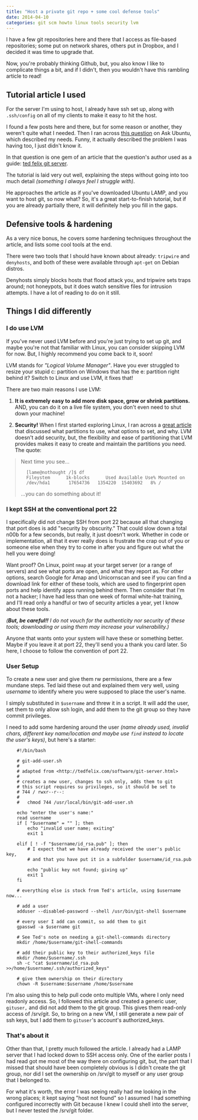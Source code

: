 ```yaml
---
title: "Host a private git repo + some cool defense tools"
date: 2014-04-10
categories: git scm howto linux tools security lvm
---
```


I have a few git repositories here and there that I access as file-based repositories; some put on network shares, others put in Dropbox, and I decided it was time to upgrade that.

Now, you're probably thinking Github, but, you also know I like to complicate things a bit, and if I didn't, then you wouldn't have this rambling article to read!

## Tutorial article I used

For the server I'm using to host, I already have ssh set up, along with `.ssh/config` on all of my clients to make it easy to hit the host.

I found a few posts here and there, but for some reason or another, they weren't quite what I needed. Then I ran across [this question](http://askubuntu.com/questions/416254/how-to-setup-a-private-git-repository?rq=1) on Ask Ubuntu, which described my needs. Funny, it actually described the problem I was having too, I just didn't know it.

In that question is one gem of an article that the question's author used as a guide: [ted felix git server](http://tedfelix.com/software/git-server.html).

The tutorial is laid very out well, explaining the steps without going into too much detail *(something I always feel I struggle with)*.

He approaches the article as if you've downloaded Ubuntu LAMP, and you want to host git, so now what? So, it's a great start-to-finish tutorial, but if you are already partially there, it will definitely help you fill in the gaps.


## Defensive tools & hardening

As a very nice bonus, he covers some hardening techniques throughout the article, and lists some cool tools at the end. 

There were two tools that I should have known about already: `tripwire` and `denyhosts`, and both of these were available through `apt-get` on Debian distros.

Denyhosts simply blocks hosts that flood attack you, and tripwire sets traps around; not honeypots, but it does watch sensitive files for intrusion attempts. I have a lot of reading to do on it still.

## Things I did differently

### I do use LVM

If you've never used LVM before and you're just trying to set up git, and maybe you're not that familiar with Linux, you can consider skipping LVM for now. But, I highly recommend you come back to it, soon!

LVM stands for *"Logical Volume Manager"*. Have you ever struggled to resize your stupid c: partition on Windows that has the e: partition right behind it? Switch to Linux and use LVM, it fixes that!

There are two main reasons I use LVM:

1. **It is extremely easy to add more disk space, grow or shrink partitions.** AND, you can do it on a live file system, you don't even need to shut down your machine!

2. **Security!** When I first started exploring Linux, I ran across a [great article](http://www.linuxsa.org.au/tips/disk-partitioning.html) that discussed what partitions to use, what options to set, and why. LVM doesn't add security, but, the flexibility and ease of partitioning that LVM provides makes it easy to create and maintain the partitions you need. The quote:

> Next time you see...
>
>		[lame@nothought /]$ df
>		Fileystem      1k-blocks      Used Available Use% Mounted on
>		/dev/hda1       17654736   1354220  15403692   8% /
>
> ...you can do something about it!

### I kept SSH at the conventional port 22

I specifically did not change SSH from port 22 because all that changing that port does is add "security by obscurity." That could slow down a total n00b for a few seconds, but really, it just doesn't work. Whether in code or implementation, all that it ever really does is frustrate the crap out of you or someone else when they try to come in after you and figure out what the hell you were doing!

Want proof? On Linux, point `nmap` at your target server (or a range of servers) and see what ports are open, and what they report as. For other options, search Google for Amap and Unicornscan and see if you can find a download link for either of these tools, which are used to fingerprint open ports and help identify apps running behind them. Then consider that I'm not a hacker; I have had less than one week of formal white-hat training, and I'll read only a handful or two of security articles a year, yet I know about these tools.

_(**But, be careful!!** I do not vouch for the authenticity nor security of these tools; downloading or using them may increase your vulnerability.)_

Anyone that wants onto your system will have these or something better. Maybe if you leave it at port 22, they'll send you a thank you card later. So here, I choose to follow the convention of port 22.


### User Setup

To create a new user and give them rw permissions, there are a few mundane steps. Ted laid these out and explained them very well, using *username* to identify where you were supposed to place the user's name.

I simply substituted in `$username` and threw it in a script. It will add the user, set them to only allow ssh login, and add them to the git group so they have commit privileges.

I need to add some hardening around the user *(name already used, invalid chars, different key name/location and maybe use `find` instead to locate the user's keys)*, but here's a starter:

		#!/bin/bash
		
		# git-add-user.sh
		#
		# adapted from <http://tedfelix.com/software/git-server.html>
		#
		# creates a new user, changes to ssh only, adds them to git
		# this script requires su privileges, so it should be set to 
		# 744 / rwxr--r--:
		#
		# 	chmod 744 /usr/local/bin/git-add-user.sh
		
		echo "enter the user's name:"
		read username
		if [ "$username" = "" ]; then
			echo "invalid user name; exiting"
			exit 1
			
		elif [ ! -f "$username/id_rsa.pub" ]; then
			# I expect that we have already received the user's public key,
			# and that you have put it in a subfolder $username/id_rsa.pub
			
			echo "public key not found; giving up"
			exit 1
		fi
		
		# everything else is stock from Ted's article, using $username now...
		
		# add a user
		adduser --disabled-password --shell /usr/bin/git-shell $username
		
		# every user I add can commit, so add them to git
		gpasswd -a $username git

		# See Ted's note on needing a git-shell-commands directory
		mkdir /home/$username/git-shell-commands
		
		# add their public key to their authorized_keys file
    	mkdir /home/$username/.ssh
    	sh -c "cat $username/id_rsa.pub >>/home/$username/.ssh/authorized_keys"

    	# give them ownership on their directory
    	chown -R $username:$username /home/$username
    	
I'm also using this to help pull code onto multiple VMs, where I only need readonly access. So, I followed this article and created a generic user, `gituser,` and did not add them to the git group. This gives them read-only access of /srv/git. So, to bring on a new VM, I still generate a new pair of ssh keys, but I add them to `gituser`'s account's authorized\_keys.  

### That's about it

Other than that, I pretty much followed the article. I already had a LAMP server that I had locked down to SSH access only. One of the earlier posts I had read got me most of the way there on configuring git, but, the part that I missed that should have been completely obvious is I didn't create the git group, nor did I set the ownership on /srv/git to myself or any user group that I belonged to. 

For what it's worth, the error I was seeing really had me looking in the wrong places; it kept saying "host not found" so I assumed I had something configured incorrectly with Git because I knew I could shell into the server, but I never tested the /srv/git folder. 


